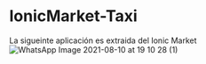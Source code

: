 # IonicMarket-Taxi
La sigueinte aplicación es extraida del Ionic Market 
![WhatsApp Image 2021-08-10 at 19 10 28 (1)](https://user-images.githubusercontent.com/66123679/128950964-e318cf4b-430c-4b4f-af62-500e65a03eb2.jpeg)


